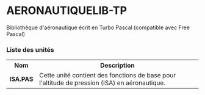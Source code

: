 # AERONAUTIQUELIB-TP
Bibliothèque d'aéronautique écrit en Turbo Pascal (compatible avec Free Pascal)

<h3>Liste des unités</h3>

<table>
  <tr>
    <th>Nom</th>
    <th>Description</th>
  </tr>
  <tr>
    <td><b>ISA.PAS</b></td>
    <td>Cette unité contient des fonctions de base pour l'altitude de pression (ISA) en aéronautique.</td>
  </tr>  
</table>
